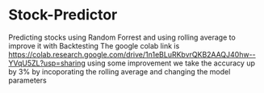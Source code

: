 # Stock-Predictor
Predicting stocks using Random Forrest and using rolling average to improve it with Backtesting
The google colab link is https://colab.research.google.com/drive/1n1eBLuRKbvrQKB2AAQJ40hw--YVqU5ZL?usp=sharing
using some improvement we take the accuracy up by 3% by incoporating the rolling average and changing the model parameters
